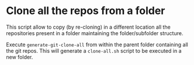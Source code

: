 # Clone all the repos from a folder

This script allow to copy (by re-cloning) in a different location all the repositories present in a folder maintaining the folder/subfolder structure.

Execute `generate-git-clone-all` from within the parent folder containing all the git repos.
This will generate a `clone-all.sh` script to be executed in a new folder. 